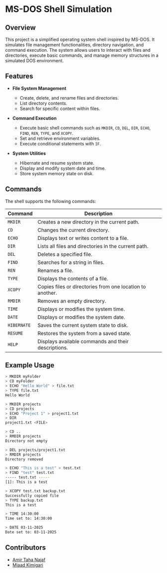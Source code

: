 # MS-DOS Shell Simulation

## Overview
This project is a simplified operating system shell inspired by MS-DOS. It simulates file management functionalities, directory navigation, and command execution. The system allows users to interact with files and directories, execute basic commands, and manage memory structures in a simulated DOS environment.

## Features
- **File System Management**
  - Create, delete, and rename files and directories.
  - List directory contents.
  - Search for specific content within files.
  
- **Command Execution**
  - Execute basic shell commands such as `MKDIR`, `CD`, `DEL`, `DIR`, `ECHO`, `FIND`, `REN`, `TYPE`, and `XCOPY`.
  - Set and retrieve environment variables.
  - Execute conditional statements with `IF`.
  
- **System Utilities**
  - Hibernate and resume system state.
  - Display and modify system date and time.
  - Store system memory state on disk.

## Commands
The shell supports the following commands:

| Command  | Description |
|----------|-------------|
| `MKDIR`  | Creates a new directory in the current path. |
| `CD`     | Changes the current directory. |
| `ECHO`   | Displays text or writes content to a file. |
| `DIR`    | Lists all files and directories in the current path. |
| `DEL`    | Deletes a specified file. |
| `FIND`   | Searches for a string in files. |
| `REN`    | Renames a file. |
| `TYPE`   | Displays the contents of a file. |
| `XCOPY`  | Copies files or directories from one location to another. |
| `RMDIR`  | Removes an empty directory. |
| `TIME`   | Displays or modifies the system time. |
| `DATE`   | Displays or modifies the system date. |
| `HIBERNATE` | Saves the current system state to disk. |
| `RESUME` | Restores the system from a saved state. |
| `HELP`   | Displays available commands and their descriptions. |


## Example Usage
```bash
> MKDIR myFolder
> CD myFolder
> ECHO "Hello World" > file.txt
> TYPE file.txt
Hello World

> MKDIR projects
> CD projects
> ECHO "Project 1" > project1.txt
> DIR
project1.txt <FILE>

> CD ..
> RMDIR projects
Directory not empty

> DEL projects/project1.txt
> RMDIR projects
Directory removed

> ECHO "This is a test" > test.txt
> FIND "test" test.txt
----- test.txt -----
[1]: This is a test

> XCOPY test.txt backup.txt
Successfully copied file
> TYPE backup.txt
This is a test

> TIME 14:30:00
Time set to: 14:30:00

> DATE 03-11-2025
Date set to: 03-11-2025
```  

## Contributors
- [Amir Taha Najaf](https://github.com/taha-najaf)
- [Miaad Kimigari](https://github.com/Miaad2004)


